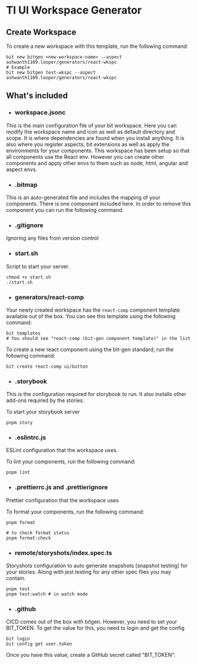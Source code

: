 # TI UI Workspace Generator

## Create Workspace

To create a new workspace with this template, run the following command:

```shell
bit new bitgen <new-workspace-name> --aspect ashwanth1109.looper/generators/react-wkspc
# Example
bit new bitgen test-wkspc --aspect ashwanth1109.looper/generators/react-wkspc
```

## What's included

- ### **workspace.jsonc**

This is the main configuration file of your bit workspace. Here you can modify the workspace name and icon as well as default directory and scope. It is where dependencies are found when you install anything. It is also where you register aspects, bit extensions as well as apply the environments for your components. This workspace has been setup so that all components use the React env. However you can create other components and apply other envs to them such as node, html, angular and aspect envs.

- ### **.bitmap**

This is an auto-generated file and includes the mapping of your components. There is one component included here. In order to remove this component you can run the following command.

- ### **.gitignore**

Ignoring any files from version control

- ### **start.sh**

Script to start your server.

```shell
chmod +x start.sh
./start.sh
```

- ### **generators/react-comp**

Your newly created workspace has the `react-comp` component template available out of the box.
You can see this template using the following command:

```shell
bit templates
# You should see "react-comp (bit-gen component template)" in the list
```

To create a new react component using the bit-gen standard, run the following command:

```shell
bit create react-comp ui/button
```

- ### **.storybook**

This is the configuration required for storybook to run.
It also installs other add-ons required by the stories.

To start your storybook server

```shell
pnpm story
```

- ### **.eslintrc.js**

ESLint configuration that the workspace uses.

To lint your components, run the following command:

```shell
pnpm lint
```

- ### **.prettierrc.js** and **.prettierignore**

Prettier configuration that the workspace uses

To format your components, run the following command:

```shell
pnpm format

# to check format status
pnpm format:check
```

- ### **remote/storyshots/index.spec.ts**

Storyshots configuration to auto generate snapshots (snapshot testing) for your stories.
Along with jest testing for any other spec files you may contain.

```shell
pnpm test
pnpm test:watch # in watch mode
```

- ### **.github**

CICD comes out of the box with bitgen.
However, you need to set your BIT_TOKEN. To get the value for this, you need to login and get the config
```shell
bit login
bit config get user.token
```

Once you have this value, create a GitHub secret called "BIT_TOKEN".

